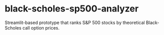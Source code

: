 # black-scholes-sp500-analyzer
Streamlit-based prototype that ranks S&amp;P 500 stocks by theoretical Black-Scholes call option prices.
